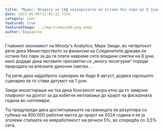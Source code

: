 ```yaml
---
title: "Мудис: Владата на САД најверојатно ќе остане без пари до 8 јуни"
date: 2023-05-05T12:01:12.735Z
category: свет
featured: true
featuredImage: ../img/vladasadd.png.webp
author: Вардарски
---
```


Главниот економист на Moody's Analytics, Марк Занди, во четвртокот рече дека Министерството за финансии на Соединетите држави ќе остане без пари за да ги плати навреме сите владини сметки на 8 јуни, иако додаде дека неговите пресметки се „многу несигурни“ поради природата на влезните даночни сметки. .

Тој рече дека најдоброто сценарио ќе биде 8 август, додека најлошото сценарио ќе го стави датумот на 1 јуни.

Занди инсистираше на тоа дека Конгресот мора итно да го замрзне плафонот на долгот за да избегне неплаќање до крајот на фискалната година во септември.

Тој предупреди дека достигнувањето на границата ќе резултира со губење на 800.000 работни места до крајот на 2024 година и ќе ја зголеми стапката на невработеност на речиси 5%, во споредба со 3,5% сега.
